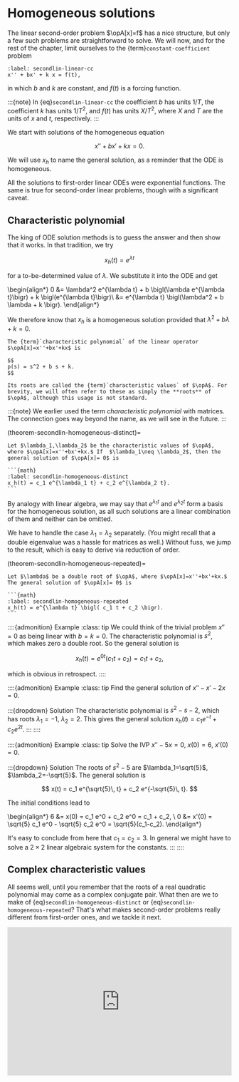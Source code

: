 # Homogeneous solutions

The linear second-order problem $\opA[x]=f$ has a nice structure, but only a few such problems are straightforward to solve. We will now, and for the rest of the chapter, limit ourselves to the {term}`constant-coefficient` problem

```{math}
:label: secondlin-linear-cc
x'' + bx' + k x = f(t),
```

in which $b$ and $k$ are constant, and $f(t)$ is a forcing function.

:::{note}
In {eq}`secondlin-linear-cc` the coefficient $b$ has units $1/T$, the coefficient $k$ has units $1/T^2$, and $f(t)$ has units $X/T^2$, where $X$ and $T$ are the units of $x$ and $t$, respectively.
:::

We start with solutions of the homogeneous equation

$$
x'' + b x' +  k x = 0.
$$

We will use $x_h$ to name the general solution, as a reminder that the ODE is homogeneous.

All the solutions to first-order linear ODEs were exponential functions. The same is true for second-order linear problems, though with a significant caveat.

## Characteristic polynomial

The king of ODE solution methods is to guess the answer and then show that it works. In that tradition, we try

$$
x_h(t) = e^{\lambda t}
$$

for a to-be-determined value of $\lambda$. We substitute it into the ODE and get

\begin{align*}
0 &= \lambda^2 e^{\lambda t} + b \bigl(\lambda e^{\lambda t}\bigr) + k \bigl(e^{\lambda t}\bigr)\\ 
&= e^{\lambda t} \bigl(\lambda^2 + b \lambda + k \bigr).
\end{align*}

We therefore know that $x_h$ is a homogeneous solution provided that $\lambda^2 + b \lambda + k =0$.

````{proof:definition} Characteristic polynomial of a linear ODE
The {term}`characteristic polynomial` of the linear operator $\opA[x]=x''+bx'+kx$ is

$$
p(s) = s^2 + b s + k.
$$

Its roots are called the {term}`characteristic values` of $\opA$. For brevity, we will often refer to these as simply the **roots** of $\opA$, although this usage is not standard.
````

:::{note}
We earlier used the term *characteristic polynomial* with matrices. The connection goes way beyond the name, as we will see in the future.
::: 


(theorem-secondlin-homogeneous-distinct)=

````{proof:theorem} Homogeneous solution, distinct roots
Let $\lambda_1,\lambda_2$ be the characteristic values of $\opA$, where $\opA[x]=x''+bx'+kx.$ If  $\lambda_1\neq \lambda_2$, then the general solution of $\opA[x]= 0$ is

```{math}
:label: secondlin-homogeneous-distinct
x_h(t) = c_1 e^{\lambda_1 t} + c_2 e^{\lambda_2 t}.
```
````

By analogy with linear algebra, we may say that $e^{\lambda_1 t}$ and $e^{\lambda_2 t}$ form a basis for the homogeneous solution, as all such solutions are a linear combination of them and neither can be omitted.

We have to handle the case $\lambda_1=\lambda_2$ separately. (You might recall that a double eigenvalue was a hassle for matrices as well.) Without fuss, we jump to the result, which is easy to derive via reduction of order.

(theorem-secondlin-homogeneous-repeated)=

````{proof:theorem} Homogeneous solution, repeated root
Let $\lambda$ be a double root of $\opA$, where $\opA[x]=x''+bx'+kx.$ The general solution of $\opA[x]= 0$ is

```{math}
:label: secondlin-homogeneous-repeated
x_h(t) = e^{\lambda t} \bigl( c_1 t + c_2 \bigr).
```
````

::::{admonition} Example
:class: tip
We could think of the trivial problem $x''=0$ as being linear with $b=k=0$. The characteristic polynomial is $s^2$, which makes zero a double root. So the general solution is

$$
x_h(t) = e^{0t} (c_1 t + c_2) = c_1 t + c_2,
$$

which is obvious in retrospect.
::::

::::{admonition} Example
:class: tip
Find the general solution of $x''-x'-2x=0$.

:::{dropdown} Solution
The characteristic polynomial is $s^2-s-2$, which has roots $\lambda_1=-1$, $\lambda_2=2$. This gives the general solution $x_h(t)=c_1 e^{-t} + c_2 e^{2t}$.
:::
::::

::::{admonition} Example
:class: tip
Solve the IVP $x'' - 5 x = 0$, $x(0)=6$, $x'(0)=0$.

:::{dropdown} Solution
The roots of $s^2-5$ are $\lambda_1=\sqrt{5}$, $\lambda_2=-\sqrt{5}$. The general solution is

$$
x(t) = c_1 e^{\sqrt{5}\, t} + c_2 e^{-\sqrt{5}\, t}.
$$

The initial conditions lead to

\begin{align*}
6 &= x(0) = c_1 e^0 + c_2 e^0 = c_1 + c_2, \\ 
0 &= x'(0) = \sqrt{5} c_1 e^0 - \sqrt{5} c_2 e^0 = \sqrt{5}(c_1-c_2).
\end{align*}

It's easy to conclude from here that $c_1=c_2=3$. In general we might have to solve a $2\times 2$ linear algebraic system for the constants.
:::
::::

## Complex characteristic values

All seems well, until you remember that the roots of a real quadratic polynomial may come as a complex conjugate pair. What then are we to make of {eq}`secondlin-homogeneous-distinct` or {eq}`secondlin-homogeneous-repeated`? That's what makes second-order problems really different from first-order ones, and we tackle it next.

<div style="max-width:608px"><div style="position:relative;padding-bottom:66.118421052632%"><iframe id="kaltura_player" src="https://cdnapisec.kaltura.com/p/2358381/sp/235838100/embedIframeJs/uiconf_id/43030021/partner_id/2358381?iframeembed=true&playerId=kaltura_player&entry_id=1_bfvpfc0l&flashvars[streamerType]=auto&amp;flashvars[localizationCode]=en&amp;flashvars[leadWithHTML5]=true&amp;flashvars[sideBarContainer.plugin]=true&amp;flashvars[sideBarContainer.position]=left&amp;flashvars[sideBarContainer.clickToClose]=true&amp;flashvars[chapters.plugin]=true&amp;flashvars[chapters.layout]=vertical&amp;flashvars[chapters.thumbnailRotator]=false&amp;flashvars[streamSelector.plugin]=true&amp;flashvars[EmbedPlayer.SpinnerTarget]=videoHolder&amp;flashvars[dualScreen.plugin]=true&amp;flashvars[Kaltura.addCrossoriginToIframe]=true&amp;&wid=1_k2ba9qa3" width="608" height="402" allowfullscreen webkitallowfullscreen mozAllowFullScreen allow="autoplay *; fullscreen *; encrypted-media *" sandbox="allow-forms allow-same-origin allow-scripts allow-top-navigation allow-pointer-lock allow-popups allow-modals allow-orientation-lock allow-popups-to-escape-sandbox allow-presentation allow-top-navigation-by-user-activation" frameborder="0" title="Kaltura Player" style="position:absolute;top:0;left:0;width:100%;height:100%"></iframe></div></div>